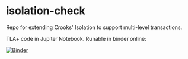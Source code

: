 # isolation-check

Repo for extending Crooks' Isolation to support multi-level transactions.

TLA+ code in Jupiter Notebook. Runable in binder online:

[![Binder](https://mybinder.org/badge_logo.svg)](https://mybinder.org/v2/gh/TimSoethout/isolation-check/master)
